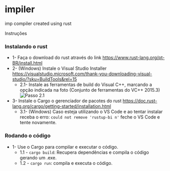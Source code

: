 # impiler
imp compiler created using rust


Instruções

### Instalando o rust
* 1- Faça o download do rust através do link https://www.rust-lang.org/pt-BR/install.html  
* 2- (Windows) Instale o Visual Studio Installer https://visualstudio.microsoft.com/thank-you-downloading-visual-studio/?sku=BuildTools&rel=15  
  * 2.1- Instale as ferramentas de build do Visual C++, marcando a opção indicada na foto (Conjunto de ferramentas do VC++ 2015.3)
  ![Passo 2.1](https://i.imgur.com/NejaFP3.png)
* 3- Instale o Cargo o gerenciador de pacotes do rust https://doc.rust-lang.org/cargo/getting-started/installation.html  
  * 3.1- (Windows) Caso esteja utilizando o VS Code e ao tentar instalar receba o erro: ``` could not remove 'rustup-bi
n' ``` feche o VS Code e tente novamente.
  
### Rodando o código
* 1- Use o Cargo para compilar e executar o código.   
  * 1.1 - ```cargo build```: Recupera dependências e compila o código gerando um .exe.  
  * 1.2 - ```cargo run```: compila e executa o código.  
